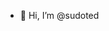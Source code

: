 - 👋 Hi, I’m @sudoted

<!---
sudoted/sudoted is a ✨ special ✨ repository because its `README.md` (this file) appears on your GitHub profile.
You can click the Preview link to take a look at your changes.
--->
